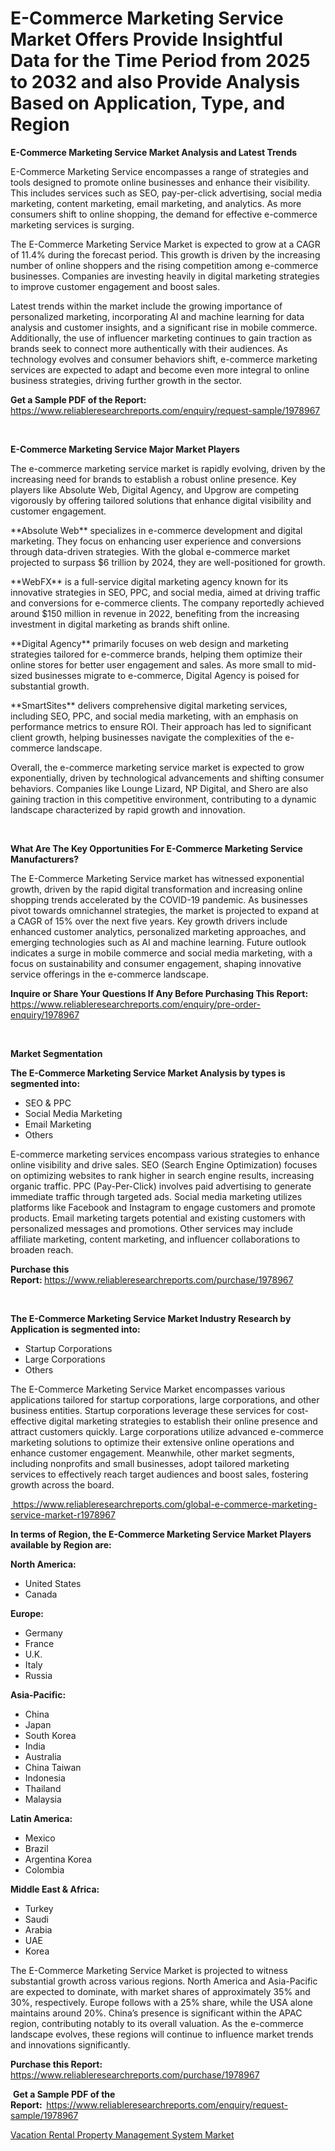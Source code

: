 <p><h1>E-Commerce Marketing Service Market Offers Provide Insightful Data for the Time Period from 2025 to 2032 and also Provide Analysis Based on Application, Type, and Region</h1></p><p><strong>E-Commerce Marketing Service Market Analysis and Latest Trends</strong></p>
<p><p>E-Commerce Marketing Service encompasses a range of strategies and tools designed to promote online businesses and enhance their visibility. This includes services such as SEO, pay-per-click advertising, social media marketing, content marketing, email marketing, and analytics. As more consumers shift to online shopping, the demand for effective e-commerce marketing services is surging.</p><p>The E-Commerce Marketing Service Market is expected to grow at a CAGR of 11.4% during the forecast period. This growth is driven by the increasing number of online shoppers and the rising competition among e-commerce businesses. Companies are investing heavily in digital marketing strategies to improve customer engagement and boost sales. </p><p>Latest trends within the market include the growing importance of personalized marketing, incorporating AI and machine learning for data analysis and customer insights, and a significant rise in mobile commerce. Additionally, the use of influencer marketing continues to gain traction as brands seek to connect more authentically with their audiences. As technology evolves and consumer behaviors shift, e-commerce marketing services are expected to adapt and become even more integral to online business strategies, driving further growth in the sector.</p></p>
<p><strong>Get a Sample PDF of the Report:&nbsp;</strong> <a href="https://www.reliableresearchreports.com/enquiry/request-sample/1978967?utm_campaign=2957&utm_medium=2&utm_source=Github&utm_content=ia&utm_term=11032025&utm_id=e-commerce-marketing-service">https://www.reliableresearchreports.com/enquiry/request-sample/1978967</a></p>
<p>&nbsp;</p>
<p><strong>E-Commerce Marketing Service Major Market Players</strong></p>
<p><p>The e-commerce marketing service market is rapidly evolving, driven by the increasing need for brands to establish a robust online presence. Key players like Absolute Web, Digital Agency, and Upgrow are competing vigorously by offering tailored solutions that enhance digital visibility and customer engagement.</p><p>**Absolute Web** specializes in e-commerce development and digital marketing. They focus on enhancing user experience and conversions through data-driven strategies. With the global e-commerce market projected to surpass $6 trillion by 2024, they are well-positioned for growth.</p><p>**WebFX** is a full-service digital marketing agency known for its innovative strategies in SEO, PPC, and social media, aimed at driving traffic and conversions for e-commerce clients. The company reportedly achieved around $150 million in revenue in 2022, benefiting from the increasing investment in digital marketing as brands shift online.</p><p>**Digital Agency** primarily focuses on web design and marketing strategies tailored for e-commerce brands, helping them optimize their online stores for better user engagement and sales. As more small to mid-sized businesses migrate to e-commerce, Digital Agency is poised for substantial growth.</p><p>**SmartSites** delivers comprehensive digital marketing services, including SEO, PPC, and social media marketing, with an emphasis on performance metrics to ensure ROI. Their approach has led to significant client growth, helping businesses navigate the complexities of the e-commerce landscape.</p><p>Overall, the e-commerce marketing service market is expected to grow exponentially, driven by technological advancements and shifting consumer behaviors. Companies like Lounge Lizard, NP Digital, and Shero are also gaining traction in this competitive environment, contributing to a dynamic landscape characterized by rapid growth and innovation.</p></p>
<p>&nbsp;</p>
<p><strong>What Are The Key Opportunities For E-Commerce Marketing Service Manufacturers?</strong></p>
<p><p>The E-Commerce Marketing Service market has witnessed exponential growth, driven by the rapid digital transformation and increasing online shopping trends accelerated by the COVID-19 pandemic. As businesses pivot towards omnichannel strategies, the market is projected to expand at a CAGR of 15% over the next five years. Key growth drivers include enhanced customer analytics, personalized marketing approaches, and emerging technologies such as AI and machine learning. Future outlook indicates a surge in mobile commerce and social media marketing, with a focus on sustainability and consumer engagement, shaping innovative service offerings in the e-commerce landscape.</p></p>
<p><strong>Inquire or Share Your Questions If Any Before Purchasing This Report:</strong> <a href="https://www.reliableresearchreports.com/enquiry/pre-order-enquiry/1978967?utm_campaign=2957&utm_medium=2&utm_source=Github&utm_content=ia&utm_term=11032025&utm_id=e-commerce-marketing-service">https://www.reliableresearchreports.com/enquiry/pre-order-enquiry/1978967</a></p>
<p>&nbsp;</p>
<p><strong>Market Segmentation</strong></p>
<p><strong>The E-Commerce Marketing Service Market Analysis by types is segmented into:</strong></p>
<p><ul><li>SEO & PPC</li><li>Social Media Marketing</li><li>Email Marketing</li><li>Others</li></ul></p>
<p><p>E-commerce marketing services encompass various strategies to enhance online visibility and drive sales. SEO (Search Engine Optimization) focuses on optimizing websites to rank higher in search engine results, increasing organic traffic. PPC (Pay-Per-Click) involves paid advertising to generate immediate traffic through targeted ads. Social media marketing utilizes platforms like Facebook and Instagram to engage customers and promote products. Email marketing targets potential and existing customers with personalized messages and promotions. Other services may include affiliate marketing, content marketing, and influencer collaborations to broaden reach.</p></p>
<p><strong>Purchase this Report:&nbsp;</strong><a href="https://www.reliableresearchreports.com/purchase/1978967?utm_campaign=2957&utm_medium=2&utm_source=Github&utm_content=ia&utm_term=11032025&utm_id=e-commerce-marketing-service">https://www.reliableresearchreports.com/purchase/1978967</a></p>
<p>&nbsp;</p>
<p><strong>The E-Commerce Marketing Service Market Industry Research by Application is segmented into:</strong></p>
<p><ul><li>Startup Corporations</li><li>Large Corporations</li><li>Others</li></ul></p>
<p><p>The E-Commerce Marketing Service Market encompasses various applications tailored for startup corporations, large corporations, and other business entities. Startup corporations leverage these services for cost-effective digital marketing strategies to establish their online presence and attract customers quickly. Large corporations utilize advanced e-commerce marketing solutions to optimize their extensive online operations and enhance customer engagement. Meanwhile, other market segments, including nonprofits and small businesses, adopt tailored marketing services to effectively reach target audiences and boost sales, fostering growth across the board.</p></p>
<p><a href="https://www.reliableresearchreports.com/global-e-commerce-marketing-service-market-r1978967?utm_campaign=2957&utm_medium=2&utm_source=Github&utm_content=ia&utm_term=11032025&utm_id=e-commerce-marketing-service">&nbsp;https://www.reliableresearchreports.com/global-e-commerce-marketing-service-market-r1978967</a></p>
<p><strong>In terms of Region, the E-Commerce Marketing Service Market Players available by Region are:</strong></p>
<p>
    <p> <strong> North America: </strong>
        <ul>
            <li>United States</li>
            <li>Canada</li>
        </ul>
        </p> 
    <p> <strong> Europe: </strong>
        <ul>
            <li>Germany</li>
            <li>France</li>
            <li>U.K.</li>
            <li>Italy</li>
            <li>Russia</li>
        </ul>
        </p> 
    <p> <strong> Asia-Pacific: </strong>
        <ul>
            <li>China</li>
            <li>Japan</li>
            <li>South Korea</li>
            <li>India</li>
            <li>Australia</li>
            <li>China Taiwan</li>
            <li>Indonesia</li>
            <li>Thailand</li>
            <li>Malaysia</li>
        </ul>
        </p> 
    <p> <strong> Latin America: </strong>
        <ul>
            <li>Mexico</li>
            <li>Brazil</li>
            <li>Argentina Korea</li>
            <li>Colombia</li>
        </ul>
        </p> 
    <p> <strong> Middle East & Africa: </strong>
        <ul>
            <li>Turkey</li>
            <li>Saudi</li>
            <li>Arabia</li>
            <li>UAE</li>
            <li>Korea</li>
        </ul>
    </p>
    </p>
<p><p>The E-Commerce Marketing Service Market is projected to witness substantial growth across various regions. North America and Asia-Pacific are expected to dominate, with market shares of approximately 35% and 30%, respectively. Europe follows with a 25% share, while the USA alone maintains around 20%. China’s presence is significant within the APAC region, contributing notably to its overall valuation. As the e-commerce landscape evolves, these regions will continue to influence market trends and innovations significantly.</p></p>
<p><strong>Purchase this Report: </strong><a href="https://www.reliableresearchreports.com/purchase/1978967?utm_campaign=2957&utm_medium=2&utm_source=Github&utm_content=ia&utm_term=11032025&utm_id=e-commerce-marketing-service">https://www.reliableresearchreports.com/purchase/1978967</a></p>
<p>&nbsp;<strong>Get a Sample PDF of the Report:&nbsp;&nbsp;</strong><a href="https://www.reliableresearchreports.com/enquiry/request-sample/1978967?utm_campaign=2957&utm_medium=2&utm_source=Github&utm_content=ia&utm_term=11032025&utm_id=e-commerce-marketing-service">https://www.reliableresearchreports.com/enquiry/request-sample/1978967</a></p>
<p><strong></strong></p>
<p><p><a href="https://github.com/variothonia/Market-Research-Report-List-1/blob/main/vacation-rental-property-management-system-market.md?utm_campaign=2957&utm_medium=2&utm_source=Github&utm_content=ia&utm_term=11032025&utm_id=e-commerce-marketing-service">Vacation Rental Property Management System Market</a></p></p>